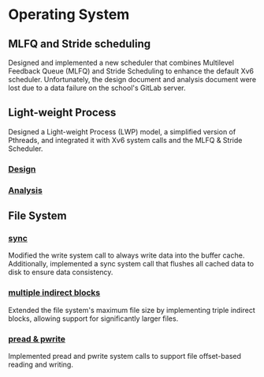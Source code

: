 # Operating System

## MLFQ and Stride scheduling

Designed and implemented a new scheduler that combines Multilevel Feedback Queue (MLFQ) and Stride Scheduling to enhance the default Xv6 scheduler.
Unfortunately, the design document and analysis document were lost due to a data failure on the school's GitLab server.

## Light-weight Process

Designed a Light-weight Process (LWP) model, a simplified version of Pthreads, and integrated it with Xv6 system calls and the MLFQ & Stride Scheduler.

### [Design](https://github.com/vinnyshin/OperatingSystem/blob/master/project02/project2%20milestone%201.md)
### [Analysis](https://github.com/vinnyshin/OperatingSystem/blob/master/project02/project2%20milestone%202.md)

## File System

### [sync](https://github.com/vinnyshin/OperatingSystem/blob/master/project03/project3%20milestone%201.md)
Modified the write system call to always write data into the buffer cache. Additionally, implemented a sync system call that flushes all cached data to disk to ensure data consistency.

### [multiple indirect blocks](https://github.com/vinnyshin/OperatingSystem/blob/master/project03/project3%20milestone%202.md)
Extended the file system's maximum file size by implementing triple indirect blocks, allowing support for significantly larger files.

### [pread & pwrite](https://github.com/vinnyshin/OperatingSystem/blob/master/project03/project3%20milestone%203.md)
Implemented pread and pwrite system calls to support file offset-based reading and writing.
